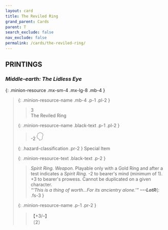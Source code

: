 ```yaml
---
layout: card
title: The Reviled Ring
grand_parent: Cards
parent: T
search_exclude: false
nav_exclude: false
permalink: /cards/the-reviled-ring/
---
```


## PRINTINGS


### _Middle-earth: The Lidless Eye_

{: .minion-resource .mx-sm-4 .mx-lg-8 .mb-4 }
> {: .minion-resource-name .mb-4 .p-1 .pl-2 }
> > <div class="hazard-mp">3</div>
> > <div class="card-name">The Reviled Ring</div>
>
> {: .minion-resource-name .black-text .p-1 .pl-2 }
> > -2 ![](/assets/images/mind.svg)
>
> {: .hazard-classification .pr-2 }
> Special Item
>
> {: .minion-resource-text .black-text .p-2 }
> > _Spirit Ring._ _Weapon._ Playable only with a Gold Ring and after a test indicates a _Spirit Ring._ -2 to bearer's mind (minimum of 1). +3 to bearer's prowess. Cannot be duplicated on a given character. <br>_“‘This is a thing of worth...For its ancientry alone.’”_ ***---&#65279;LotR***{: .fs-3 } 
> 
> {: .minion-resource-name .p-1 .pr-2 }
> > <div class="card-shield">【+3/&ndash;】</div>
> > <div class="card-corruption-white">〔2〕</div>
